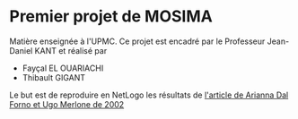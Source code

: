 Premier projet de MOSIMA
=======

Matière enseignée à l'UPMC.
Ce projet est encadré par le Professeur Jean-Daniel KANT et réalisé par
- Fayçal EL OUARIACHI
- Thibault GIGANT

Le but est de reproduire en NetLogo les résultats de [l'article de Arianna Dal Forno et Ugo Merlone de 2002](http://jasss.soc.surrey.ac.uk/5/2/3.html)
